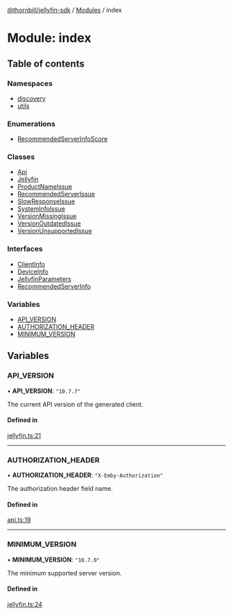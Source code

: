 [@thornbill/jellyfin-sdk](../README.md) / [Modules](../modules.md) / index

# Module: index

## Table of contents

### Namespaces

- [discovery](index.discovery.md)
- [utils](index.utils.md)

### Enumerations

- [RecommendedServerInfoScore](../enums/index.RecommendedServerInfoScore.md)

### Classes

- [Api](../classes/index.Api.md)
- [Jellyfin](../classes/index.Jellyfin.md)
- [ProductNameIssue](../classes/index.ProductNameIssue.md)
- [RecommendedServerIssue](../classes/index.RecommendedServerIssue.md)
- [SlowResponseIssue](../classes/index.SlowResponseIssue.md)
- [SystemInfoIssue](../classes/index.SystemInfoIssue.md)
- [VersionMissingIssue](../classes/index.VersionMissingIssue.md)
- [VersionOutdatedIssue](../classes/index.VersionOutdatedIssue.md)
- [VersionUnsupportedIssue](../classes/index.VersionUnsupportedIssue.md)

### Interfaces

- [ClientInfo](../interfaces/index.ClientInfo.md)
- [DeviceInfo](../interfaces/index.DeviceInfo.md)
- [JellyfinParameters](../interfaces/index.JellyfinParameters.md)
- [RecommendedServerInfo](../interfaces/index.RecommendedServerInfo.md)

### Variables

- [API\_VERSION](index.md#api_version)
- [AUTHORIZATION\_HEADER](index.md#authorization_header)
- [MINIMUM\_VERSION](index.md#minimum_version)

## Variables

### API\_VERSION

• **API\_VERSION**: ``"10.7.7"``

The current API version of the generated client.

#### Defined in

[jellyfin.ts:21](https://github.com/thornbill/jellyfin-sdk-typescript/blob/c68c853/src/jellyfin.ts#L21)

___

### AUTHORIZATION\_HEADER

• **AUTHORIZATION\_HEADER**: ``"X-Emby-Authorization"``

The authorization header field name.

#### Defined in

[api.ts:19](https://github.com/thornbill/jellyfin-sdk-typescript/blob/c68c853/src/api.ts#L19)

___

### MINIMUM\_VERSION

• **MINIMUM\_VERSION**: ``"10.7.0"``

The minimum supported server version.

#### Defined in

[jellyfin.ts:24](https://github.com/thornbill/jellyfin-sdk-typescript/blob/c68c853/src/jellyfin.ts#L24)
